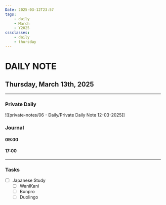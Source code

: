 ```yaml
---
Date: 2025-03-12T23:57
tags:
    - daily
    - March
    - Y2025
cssclasses:
    - daily
    - thursday
---
```

# DAILY NOTE
## Thursday, March 13th, 2025
***
### Private Daily

![[private-notes/06 - Daily/Private Daily Note 12-03-2025]]

### Journal

#### 09:00

#### 17:00

***
### Tasks
- [ ] Japanese Study
    - [ ] WaniKani
    - [ ] Bunpro
    - [ ] Duolingo